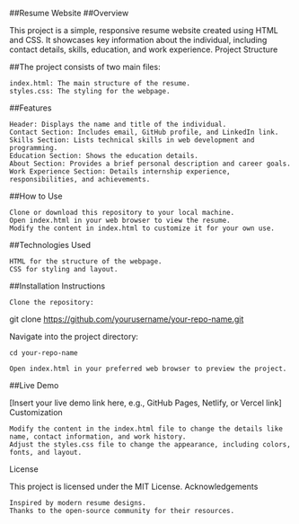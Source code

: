 ##Resume Website
##Overview

This project is a simple, responsive resume website created using HTML and CSS. It showcases key information about the individual, including contact details, skills, education, and work experience.
Project Structure

##The project consists of two main files:

    index.html: The main structure of the resume.
    styles.css: The styling for the webpage.

##Features

    Header: Displays the name and title of the individual.
    Contact Section: Includes email, GitHub profile, and LinkedIn link.
    Skills Section: Lists technical skills in web development and programming.
    Education Section: Shows the education details.
    About Section: Provides a brief personal description and career goals.
    Work Experience Section: Details internship experience, responsibilities, and achievements.

##How to Use

    Clone or download this repository to your local machine.
    Open index.html in your web browser to view the resume.
    Modify the content in index.html to customize it for your own use.

##Technologies Used

    HTML for the structure of the webpage.
    CSS for styling and layout.

##Installation Instructions

    Clone the repository:

git clone https://github.com/yourusername/your-repo-name.git

Navigate into the project directory:

    cd your-repo-name

    Open index.html in your preferred web browser to preview the project.

##Live Demo

[Insert your live demo link here, e.g., GitHub Pages, Netlify, or Vercel link]
Customization

    Modify the content in the index.html file to change the details like name, contact information, and work history.
    Adjust the styles.css file to change the appearance, including colors, fonts, and layout.

License

This project is licensed under the MIT License.
Acknowledgements

    Inspired by modern resume designs.
    Thanks to the open-source community for their resources.
